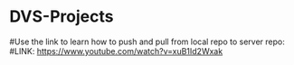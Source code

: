 # DVS-Projects
#Use the link to learn how to push and pull from local repo to server repo:
#LINK: https://www.youtube.com/watch?v=xuB1Id2Wxak